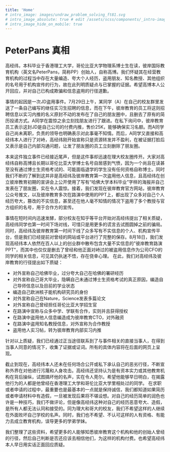 ```yaml
---
title: 'Home'
# intro_image: images/undraw_problem_solving_ft81.svg
# intro_image_absolute: true # edit /assets/scss/components/_intro-image.scss for full control
# intro_image_hide_on_mobile: true
---
```


# PeterPans 真相

高经纬，本科毕业于香港理工大学，哥伦比亚大学物理系博士生在读，彼岸国际教育机构（英文名PeterPans，简称PP）创始人，自称高博。我们怀疑其在经营教育机构的过程当中存在大量编造、夸大个人经历，盗用朋友、知名教授、其他组织的名号用于机构宣传的行为，故在此列明质疑点与已掌握的证据。希望高博本人公开回应，并对自己已构成欺骗和信息盗用的行径道歉。

事情的起因是一次JD盗用事件。7月29日上午，某同学（A）在自己的校友群里发送了一条自己编写的继任实习生招聘的信息，而在下午，彼岸教育的员工将这则招聘信息以实习内推的名义原封不动的发布在了自己的朋友圈中，且删去了原有的简历投递方式。A同学在震惊之余立刻找朋友进行了跟进。在私下询问中，彼岸教育员工表示这封JD是自己公司的付费内推，售价25K，能够确保实习名额。而A同学自己尚未离职，负责的领导也明确表示对此事毫不知情。而后，A同学又直接和高经纬本人进行了对峙，高经纬刚开始宣称只是资源转发并不盈利，在被证据打脸后又表示是自己内部沟通问题，让发了朋友圈的员工立刻删除了朋友圈。

本来这件独立事件已经接近尾声，但是这件事却迅速在理大校友圈传开。大家对高经纬自称高博且长期以哥伦比亚大学博士名号自居感到气愤，因为一个尚且在读甚至没有通过博士生资格考试的、可能面临退学的学生没有任何资格自称博士。同时我们不断的了解到这并非是高经纬及彼岸教育第一次盗用他人信息，且高经纬在创立彼岸教育初期的宣讲会上公开使用了写有“哈佛大学本科毕业”字样的海报并自己发表在了朋友圈，实在令人震惊。接着，我们发现在彼岸教育官方网站，彼岸教育公众号推文，以及彼岸教育多次在路演中使用的PPT上，都出现了众多对自己个人经历夸大，篡改的不实信息，甚至还在他人毫不知情的情况下盗用了多个教授与官方组织的名号，用于合作方的宣传。

事情在短时间内迅速发酵，部分校友在知乎等平台开始对高经纬提出了相关质疑，高经纬同学也第一时间下场对线，可惜只是用更多的谎言去试图圆掉之前的骗局。同时，高经纬及彼岸教育第一时间下线了众多写有不实信息的个人、机构宣传平台，但是我们已经提前对曾经的网站或平台进行了完整的保存。8月18日，我们发现高经纬本人依然在百人以上的创业群中散布包含大量不实信息的"彼岸教育路演PPT"，而其中也仅仅是删去了曾经和他正面对峙过的被盗用信息作为公司CFO的同学的相关信息，可见其仍执迷不悟，存在侥幸心理。
在此，我们对高经纬及彼岸教育的行径提出如下质疑：

- 对外宣称自己哈佛毕业，过分夸大自己在哈佛的署研经历
- 对外宣称自己哥大毕业，隐瞒自己未通过博士生资格考试的真正原因，编造自己导师信息以及目前的学业状态
- 编造自己欧洲核子能机构研究员的身份
- 对外宣称自己在Nature，Science发表多篇论文
- 对外宣称自己曾经担任哥伦比亚大学招生官
- 在路演中宣称与众多中学、学联有合作，实则并且获得授权
- 在路演中盗用他人信息编造成为彼岸教育CTO，对外融资
- 在路演中盗用知名教授信息，对外宣称为合作教授
- 盗用他人实习帖，转为彼岸教育内部实习内推

针对以上质疑，我们已经通过正当途径联系到了与事件相关的直接当事人，在得到当事人同意的情况下，收集了证据或证词。所有的具体内容将在后面的网页上呈现。

截止到现在，高经纬本人还未在任何场合公开或私下承认自己的恶劣行径，不断宣称外界在对他进行污蔑和人身攻击。高经纬还坚持认为是有资本实力或其他教育机构在背后操纵，试图搞坏他的名声，实在令人莞尔。希望他能够早日明白，在揭露他行为的人都是他曾经在香港理工大学和哥伦比亚大学里相处过的同学。
在求职或者申请的过程中，最重要也是最基本的一点就是保持诚信，我们都知道如果简历或者申请材料中有造假，一旦被发现后果将不堪设想。对自己的经历简单的润色也许是一种技巧，我们不做评论，但是像高经纬这种对自己的经历恶意夸大、造假，是所有人都无法认同和接受的。同为理大和哥大的校友，我们不希望这样的人继续在外面败坏自己学校的名声。同时，我们也不希望、不认可这样的人有资格、有能力去成立教育机构，误导更多的学弟学妹。

我们整理了这些资料，希望更多的人能够知悉彼岸教育这个机构和他的创始人曾经的行径，然后自己判断是否还应该去相信他们，为这样的机构付费。也希望高经纬本人早日用实话正面回应质疑。

